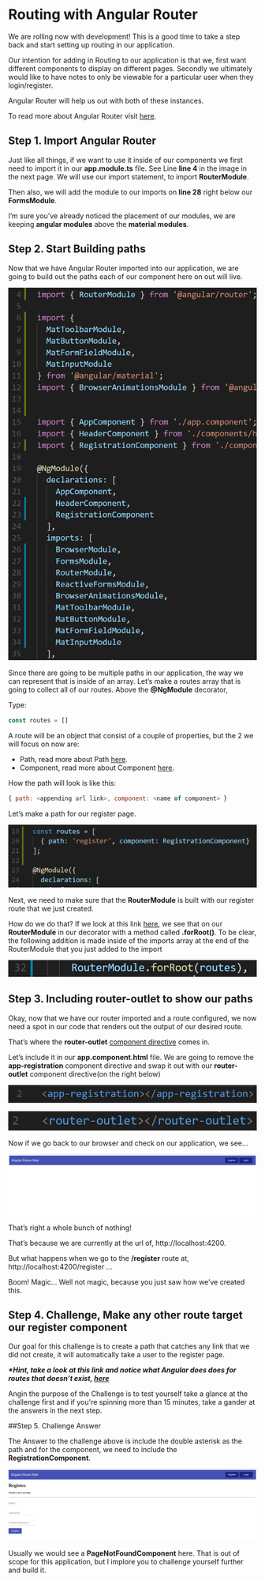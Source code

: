 # Routing with Angular Router

We are rolling now with development! This is a good time to take a step back and start setting up routing in our application.

Our intention for adding in Routing to our application is that we, first want different components to display on different pages. Secondly we ultimately would like to have notes to only be viewable for a particular user when they login/register. 

Angular Router will help us out with both of these instances. 

To read more about Angular Router visit [here](https://angular.io/guide/router).

## Step 1. Import Angular Router

Just like all things, if we want to use it inside of our components we first need to import it in our **app.module.ts** file. See Line **line 4** in the image in the next page. We will use our import statement, to import **RouterModule**.

Then also, we will add the module to our imports on **line 28** right below our **FormsModule**. 

I’m sure you’ve already noticed the placement of our modules, we are keeping **angular modules** above the **material modules**. 

## Step 2. Start Building paths 

Now that we have Angular Router imported into our application, we are going to build out the paths each of our component here on out will live.

![alt text](./images/0.004/00.PNG "Logo Title Text 1")

Since there are going to be multiple paths in our application, the way we can represent that is inside of an array. 
Let’s make a routes array that is going to collect all of our routes. Above the **@NgModule** decorator,

Type:
```js
const routes = []
```
A route will be an object that consist of a couple of properties, but the 2 we will focus on now are:

- Path, read more about Path [here](https://angular.io/guide/router#configuration). 
- Component, read more about Component [here](https://angular.io/guide/router#configuration).

How the path will look is like this: 
```js
{ path: <appending url link>, component: <name of component> }
```

Let’s make a path for our register page.

![alt text](./images/0.004/01.PNG "Logo Title Text 1")


Next, we need to make sure that the **RouterModule** is built with our register route that we just created. 

How do we do that? If we look at this link [here](https://angular.io/guide/router#configuration), we see that on our **RouterModule** in our decorator with a method called **.forRoot()**. To be clear, the following addition is made inside of the imports array at the end of the RouterModule that you just added to the import

![alt text](./images/0.004/02.PNG "Logo Title Text 1")

## Step 3. Including router-outlet to show our paths 

Okay, now that we have our router imported and a route configured, we now need a spot in our code that renders out the output of our desired route. 

That’s where the **router-outlet** [component directive](https://angular.io/guide/attribute-directives) comes in. 

Let’s include it in our **app.component.html** file. We are going to remove the **app-registration** component directive and swap it out with our **router-outlet** component directive(on the right below) 

![alt text](./images/0.004/03.PNG "Logo Title Text 1")

![alt text](./images/0.004/04.PNG "Logo Title Text 1")

Now if we go back to our browser and check on our application, we see…

![alt text](./images/0.004/05.PNG "Logo Title Text 1")

That’s right a whole bunch of nothing! 

That’s because we are currently at the url of, http://localhost:4200.

But what happens when we go to the **/register** route at, http://localhost:4200/register …


Boom! Magic… Well not magic, because you just saw how we’ve created this. 

## Step 4. Challenge, Make any other route target our register component

Our goal for this challenge is to create a path that catches any link that we did not create, it will automatically take a user to the register page. 

**_*Hint, take a look at this link and notice what Angular does does for routes that doesn’t exist, [here](https://angular.io/guide/router#configuration)_**

Angin the purpose of the Challenge is to test yourself take a glance at the challenge first and if you're spinning more than 15 minutes, take a gander at the answers in the next step.

##Step 5. Challenge Answer

The Answer to the challenge above is include the double asterisk as the path and for the component, we need to include the **RegistrationComponent**.

![alt text](./images/0.004/06.PNG "Logo Title Text 1")


Usually we would see a **PageNotFoundComponent** here. That is out of scope for this application, but I implore you to challenge yourself further and build it. 
